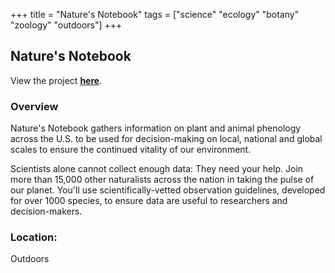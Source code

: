 +++
title = "Nature's Notebook"
tags = ["science" "ecology" "botany" "zoology" "outdoors"]
+++

## Nature's Notebook

View the project [**here**](https://www.usanpn.org/natures_notebook).

### Overview

Nature's Notebook gathers information on plant and animal phenology across the U.S. to be used for decision-making on local, national and global scales to ensure the continued vitality of our environment.

Scientists alone cannot collect enough data: They need your help. Join more than 15,000 other naturalists across the nation in taking the pulse of our planet. You'll use scientifically-vetted observation guidelines, developed for over 1000 species, to ensure data are useful to researchers and decision-makers.

### Location:
Outdoors
